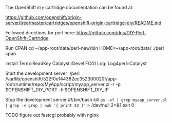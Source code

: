 The OpenShift `diy` cartridge documentation can be found at:

https://github.com/openshift/origin-server/tree/master/cartridges/openshift-origin-cartridge-diy/README.md

Followed directions for perl here: https://github.com/dns/DIY-Perl-OpenShift-Cartridge


Run CPAN
cd ~/app-root/data/perl-new/bin
HOME=~/app-root/data/ ./perl cpan

install Term::ReadKey Catalyst::Devel FCGI Log::Log4perl::Catalyst

Start the development server
./perl /var/lib/openshift/522f0e144382ec352300020f/app-root/runtime/repo/MyApp/script/myapp_server.pl -r -p $OPENSHIFT_DIY_PORT -h $OPENSHIFT_DIY_IP

Stop the development server
#!/bin/bash
kill `ps -ef | grep myapp_server.pl | grep -v grep | awk '{ print $2 }'` > /dev/null 2>&1
exit 0

TODO figure out fastcgi probably with nginx
